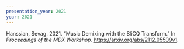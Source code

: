 ```yaml
---
presentation_year: 2021
year: 2021
---
```


Hanssian, Sevag. 2021. “Music Demixing with the SliCQ Transform.” In <i>Proceedings of the MDX Workshop</i>. <a href="https://arxiv.org/abs/2112.05509v1">https://arxiv.org/abs/2112.05509v1</a>.